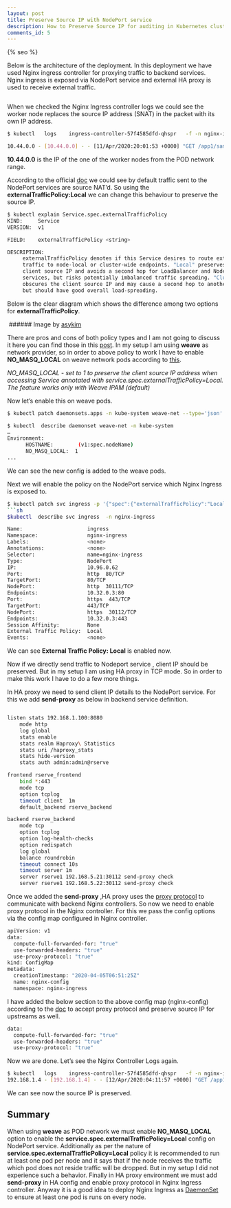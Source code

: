 ```yaml
---
layout: post
title: Preserve Source IP with NodePort service
description: How to Preserve Source IP for auditing in Kubernetes cluster deployments
comments_id: 5
---
```

{% seo %}



Below is the architecture of the deployment. In this deployment we have used Nginx ingress controller  for proxying traffic to backend services. Nginx ingress is exposed via NodePort service and external HA proxy is used to receive external traffic.

<img src="/assets/images/nginx-ingress-with-ssl.png" alt="">

When we checked the Nginx Ingress controller logs we could see the worker node replaces the source IP address (SNAT) in the packet with its own IP address.


```sh
$ kubectl   logs    ingress-controller-57f4585dfd-qhspr   -f -n nginx-ingress

10.44.0.0 - [10.44.0.0] - - [11/Apr/2020:20:01:53 +0000] "GET /app1/sample/hello.jsp HTTP/2.0" 200 233 "-" "Mozilla/5.0 (Macintosh; Intel Mac OS X 10_13_6) AppleWebKit/537.36 (KHTML, like Gecko) Chrome/81.0.4044.113 Safari/537.36" 370 0.007 [default-tomcat-service-app1-80] 10.44.0.4:8080 355 0.008 200 0237cc8b5adc0fab8a3063295d583158
```

**10.44.0.0** is the IP of the one of the worker nodes from the POD network range.

According to the official [doc](https://kubernetes.io/docs/tutorials/services/source-ip/#source-ip-for-services-with-type-clusterip) we could see by default traffic sent to the NodePort services are source NAT’d. So using the **externalTrafficPolicy:Local** we can change this behaviour to preserve the source IP.

```sh
$ kubectl explain Service.spec.externalTrafficPolicy
KIND:     Service
VERSION:  v1

FIELD:    externalTrafficPolicy <string>

DESCRIPTION:
     externalTrafficPolicy denotes if this Service desires to route external
     traffic to node-local or cluster-wide endpoints. "Local" preserves the
     client source IP and avoids a second hop for LoadBalancer and Nodeport type
     services, but risks potentially imbalanced traffic spreading. "Cluster"
     obscures the client source IP and may cause a second hop to another node,
     but should have good overall load-spreading.
```

Below is the clear diagram which shows the difference among two options for **externalTrafficPolicy**.

<img src="/assets/images/externaltrafficpolicy.png" alt="">
###### Image by <a href="https://www.asykim.com/blog/deep-dive-into-kubernetes-external-traffic-policies"> asykim</a>

There are pros and cons of both policy types and I am not going to discuss it here you can find those in this [post](https://www.asykim.com/blog/deep-dive-into-kubernetes-external-traffic-policies).
In my setup I am using **weave** as network provider, so in order to above policy to work I have to enable **NO_MASQ_LOCAL** on weave network pods according to [this](https://www.weave.works/docs/net/latest/kubernetes/kube-addon/). 


*NO_MASQ_LOCAL - set to 1 to preserve the client source IP address when accessing Service annotated with service.spec.externalTrafficPolicy=Local. The feature works only with Weave IPAM (default)*

Now let’s enable this on weave pods. 
```sh
$ kubectl patch daemonsets.apps -n kube-system weave-net --type='json' -p='[{"op": "add", "path": "/spec/template/spec/containers/0/env/-", "value": {"name": "NO_MASQ_LOCAL", "value": "1" } }]'
```
```sh
$ kubectl  describe daemonset weave-net -n kube-system
…
Environment:
      HOSTNAME:        (v1:spec.nodeName)
      NO_MASQ_LOCAL:  1
...
```
We can see the new config is added to the weave pods.

Next we will enable the policy on the NodePort service which Nginx Ingress is exposed to.
```sh
$ kubectl patch svc ingress -p '{"spec":{"externalTrafficPolicy":"Local"}}'
```sh
$kubectl  describe svc ingress  -n nginx-ingress

Name:                     ingress
Namespace:                nginx-ingress
Labels:                   <none>
Annotations:              <none>
Selector:                 name=nginx-ingress
Type:                     NodePort
IP:                       10.96.0.62
Port:                     http  80/TCP
TargetPort:               80/TCP
NodePort:                 http  30111/TCP
Endpoints:                10.32.0.3:80
Port:                     https  443/TCP
TargetPort:               443/TCP
NodePort:                 https  30112/TCP
Endpoints:                10.32.0.3:443
Session Affinity:         None
External Traffic Policy:  Local
Events:                   <none>

```
We can see **External Traffic Policy:  Local** is enabled now.

Now if we directly send traffic to Nodeport service , client IP should be preserved. But in my setup I am using HA proxy in TCP mode. So in order to make this work I have to do a few more things.

In HA proxy we need to send client IP details to the NodePort service. For this we add **send-proxy** as below in backend service definition.

```sh

listen stats 192.168.1.100:8080
    mode http
    log global
    stats enable
    stats realm Haproxy\ Statistics
    stats uri /haproxy_stats
    stats hide-version
    stats auth admin:admin@rserve

frontend rserve_frontend
    bind *:443
    mode tcp
    option tcplog
    timeout client  1m
    default_backend rserve_backend

backend rserve_backend
    mode tcp
    option tcplog
    option log-health-checks
    option redispatch
    log global
    balance roundrobin
    timeout connect 10s
    timeout server 1m
    server rserve1 192.168.5.21:30112 send-proxy check
    server rserve1 192.168.5.22:30112 send-proxy check

```
Once we added the  **send-proxy** ,HA proxy uses the [proxy protocol](https://docs.nginx.com/nginx/admin-guide/load-balancer/using-proxy-protocol/) to communicate with backend Nginx controllers. So now we need to enable proxy protocol in the Nginx controller. For this we pass the config options via the config map configured in Nginx controller.

```sh
apiVersion: v1
data:
  compute-full-forwarded-for: "true"
  use-forwarded-headers: "true"
  use-proxy-protocol: "true"
kind: ConfigMap
metadata:
  creationTimestamp: "2020-04-05T06:51:25Z"
  name: nginx-config
  namespace: nginx-ingress

```
I have added the below section to the above config map (nginx-config)  according to the [doc](https://kubernetes.github.io/ingress-nginx/user-guide/nginx-configuration/configmap/#compute-full-forwarded-for) to accept proxy protocol and preserve source IP for upstreams as well.
```sh
data:
  compute-full-forwarded-for: "true"
  use-forwarded-headers: "true"
  use-proxy-protocol: "true"
```

Now we are done. Let’s see the Nginx Controller Logs again.

```sh
$ kubectl   logs    ingress-controller-57f4585dfd-qhspr   -f -n nginx-ingress
192.168.1.4 - [192.168.1.4] - - [12/Apr/2020:04:11:57 +0000] "GET /app1/sample/hello.jsp HTTP/2.0" 200 233 "-" "Mozilla/5.0 (Macintosh; Intel Mac OS X 10_13_6) AppleWebKit/537.36 (KHTML, like Gecko) Chrome/81.0.4044.113 Safari/537.36" 36 0.003 [default-tomcat-service-app1-80] 10.32.0.2:8080 355 0.004 200 7651ebffc41710f6371c07261b06aacd
```
We can see now the source IP is preserved.

## Summary
When using **weave** as POD network we must enable **NO_MASQ_LOCAL** option to enable the **service.spec.externalTrafficPolicy=Local** config on NodePort service. Additionally as per the nature of **service.spec.externalTrafficPolicy=Local** policy it is recommended to run at least one pod per node and it says that if the node receives the traffic which pod does not reside traffic will be dropped. But in my setup I did  not experience such a behavior. Finally in HA proxy environment we must add **send-proxy** in HA config and enable proxy protocol in Nginx Ingress controller. Anyway it is a good idea to deploy Nginx Ingress as [DaemonSet](https://kubernetes.io/docs/concepts/workloads/controllers/daemonset/) to ensure at least one pod is runs on every node.

